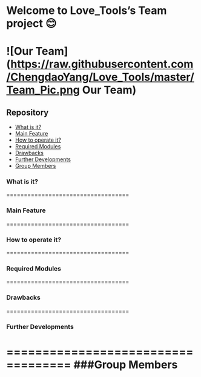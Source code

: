 Welcome to Love_Tools’s Team project :blush:
===================================
![Our Team](https://raw.githubusercontent.com/ChengdaoYang/Love_Tools/master/Team_Pic.png Our Team)
===================================
## Repository
* [What is it?](#What-is-it?)
* [Main Feature](#Main-Feature)
* [How to operate it?](#How-to-operate-it?)
* [Required Modules](#Required-Modules)
* [Drawbacks](#Drawbacks)
* [Further Developments](#Further-Developments)
* [Group Members](#Group-Members)

### What is it?
===================================
### Main Feature
===================================
### How to operate it?
===================================
### Required Modules
===================================
### Drawbacks
===================================
### Further Developments
===================================
###Group Members
===================================
